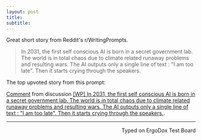 ```yaml
---
layout: post
title:
subtitle:
---
```


Great short story from Reddit's r/WritingPrompts.

> In 2031, the first self conscious AI is born in a secret government lab. The world is in total chaos due to climate related runaway problems and resulting wars. The AI outputs only a single line of text : "I am too late". Then it starts crying through the speakers.

The top upvoted story from this prompt:

<div class="reddit-embed" data-embed-media="www.redditmedia.com" data-embed-parent="false" data-embed-live="false" data-embed-uuid="3508a2b3-52aa-40cc-9f99-23b22b8297cd" data-embed-created="2016-10-11T14:30:46.876Z"><a href="https://www.reddit.com/r/WritingPrompts/comments/56rfdy/wp_in_2031_the_first_self_conscious_ai_is_born_in/d8lr2ul">Comment</a> from discussion <a href="https://www.reddit.com/r/WritingPrompts/comments/56rfdy/wp_in_2031_the_first_self_conscious_ai_is_born_in/">[WP] In 2031, the first self conscious AI is born in a secret government lab. The world is in total chaos due to climate related runaway problems and resulting wars. The AI outputs only a single line of text : &quot;I am too late&quot;. Then it starts crying through the speakers.</a>.</div><script async src="https://www.redditstatic.com/comment-embed.js"></script>

---
<p align="right">Typed on ErgoDox Test Board</p>
